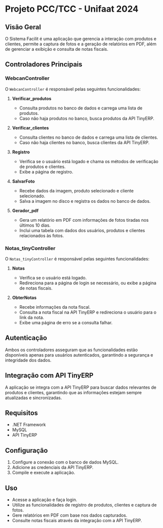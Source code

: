 <H1>Projeto PCC/TCC - Unifaat 2024</H1>


## Visão Geral
O Sistema Facilit é uma aplicação que gerencia a interação com produtos e clientes, permite a captura de fotos e a geração de relatórios em PDF, além de gerenciar a exibição e consulta de notas fiscais.

## Controladores Principais

### WebcanController
O `WebcanController` é responsável pelas seguintes funcionalidades:

1. **Verificar_produtos**
   - Consulta produtos no banco de dados e carrega uma lista de produtos.
   - Caso não haja produtos no banco, busca produtos da API TinyERP.

2. **Verificar_clientes**
   - Consulta clientes no banco de dados e carrega uma lista de clientes.
   - Caso não haja clientes no banco, busca clientes da API TinyERP.

3. **Registro**
   - Verifica se o usuário está logado e chama os métodos de verificação de produtos e clientes.
   - Exibe a página de registro.

4. **SalvarFoto**
   - Recebe dados da imagem, produto selecionado e cliente selecionado.
   - Salva a imagem no disco e registra os dados no banco de dados.

5. **Gerador_pdf**
   - Gera um relatório em PDF com informações de fotos tiradas nos últimos 10 dias.
   - Inclui uma tabela com dados dos usuários, produtos e clientes relacionados às fotos.

### Notas_tinyController
O `Notas_tinyController` é responsável pelas seguintes funcionalidades:

1. **Notas**
   - Verifica se o usuário está logado.
   - Redireciona para a página de login se necessário, ou exibe a página de notas fiscais.

2. **ObterNotas**
   - Recebe informações da nota fiscal.
   - Consulta a nota fiscal na API TinyERP e redireciona o usuário para o link da nota.
   - Exibe uma página de erro se a consulta falhar.

## Autenticação
Ambos os controladores asseguram que as funcionalidades estão disponíveis apenas para usuários autenticados, garantindo a segurança e integridade dos dados.

## Integração com API TinyERP
A aplicação se integra com a API TinyERP para buscar dados relevantes de produtos e clientes, garantindo que as informações estejam sempre atualizadas e sincronizadas.

## Requisitos
- .NET Framework
- MySQL
- API TinyERP

## Configuração
1. Configure a conexão com o banco de dados MySQL.
2. Adicione as credenciais da API TinyERP.
3. Compile e execute a aplicação.

## Uso
- Acesse a aplicação e faça login.
- Utilize as funcionalidades de registro de produtos, clientes e captura de fotos.
- Gere relatórios em PDF com base nos dados capturados.
- Consulte notas fiscais através da integração com a API TinyERP.
